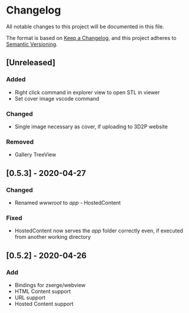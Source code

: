 # Changelog
All notable changes to this project will be documented in this file.

The format is based on [Keep a Changelog](https://keepachangelog.com/en/1.0.0/),
and this project adheres to [Semantic Versioning](https://semver.org/spec/v2.0.0.html).

## [Unreleased]
### Added
- Right click command in explorer view to open STL in viewer
- Set cover image vscode command

### Changed
- Single image necessary as cover, if uploading to 3D2P website

### Removed
- Gallery TreeView

## [0.5.3] - 2020-04-27
### Changed
- Renamed *wwwroot* to *app* - HostedContent

### Fixed
- HostedContent now serves the *app* folder correctly even, if executed from another working directory

## [0.5.2] - 2020-04-26
### Add
- Bindings for zserge/webview
- HTML Content support
- URL support
- Hosted Content support